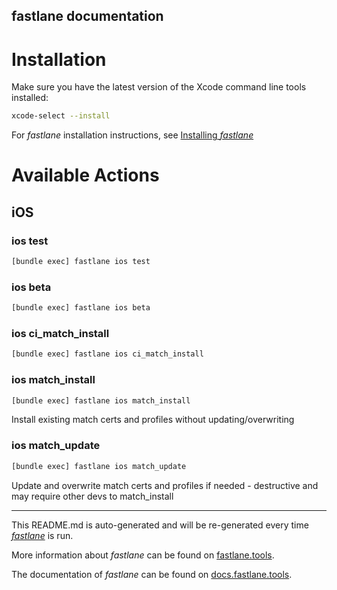 fastlane documentation
----

# Installation

Make sure you have the latest version of the Xcode command line tools installed:

```sh
xcode-select --install
```

For _fastlane_ installation instructions, see [Installing _fastlane_](https://docs.fastlane.tools/#installing-fastlane)

# Available Actions

## iOS

### ios test

```sh
[bundle exec] fastlane ios test
```



### ios beta

```sh
[bundle exec] fastlane ios beta
```



### ios ci_match_install

```sh
[bundle exec] fastlane ios ci_match_install
```



### ios match_install

```sh
[bundle exec] fastlane ios match_install
```

Install existing match certs and profiles without updating/overwriting

### ios match_update

```sh
[bundle exec] fastlane ios match_update
```

Update and overwrite match certs and profiles if needed - destructive and may require other devs to match_install

----

This README.md is auto-generated and will be re-generated every time [_fastlane_](https://fastlane.tools) is run.

More information about _fastlane_ can be found on [fastlane.tools](https://fastlane.tools).

The documentation of _fastlane_ can be found on [docs.fastlane.tools](https://docs.fastlane.tools).
